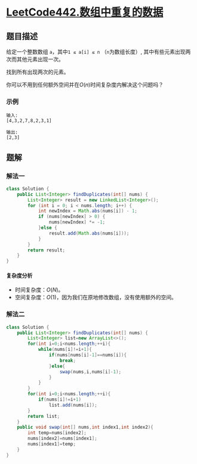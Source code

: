 # [LeetCode442.数组中重复的数据](https://leetcode-cn.com/problems/find-all-duplicates-in-an-array/)
## 题目描述
给定一个整数数组 `a`，其中`1 ≤ a[i] ≤ n` （`n`为数组长度）, 其中有些元素出现两次而其他元素出现一次。

找到所有出现两次的元素。

你可以不用到任何额外空间并在$O(n)$时间复杂度内解决这个问题吗？

### 示例
```
输入:
[4,3,2,7,8,2,3,1]

输出:
[2,3]
```
## 题解
### 解法一
```java
class Solution {
    public List<Integer> findDuplicates(int[] nums) {
        List<Integer> result = new LinkedList<Integer>();
        for (int i = 0; i < nums.length; i++) {
            int newIndex = Math.abs(nums[i]) - 1;
            if (nums[newIndex] > 0) {
                nums[newIndex] *= -1;
            }else {
                result.add(Math.abs(nums[i]));
            }
        }
        return result;
    }
}
```
#### 复杂度分析
- 时间复杂度：$O(N)$。
- 空间复杂度：$O(1)$，因为我们在原地修改数组，没有使用额外的空间。
### 解法二
```java
class Solution {
    public List<Integer> findDuplicates(int[] nums) {
        List<Integer> list=new ArrayList<>();
        for(int i=0;i<nums.length;++i){
            while(nums[i]!=i+1){
                if(nums[nums[i]-1]==nums[i]){
                    break;
                }else{
                    swap(nums,i,nums[i]-1);
                }
            }
        }
        for(int i=0;i<nums.length;++i){
            if(nums[i]!=i+1)
                list.add(nums[i]);
        }
        return list;
    }
    public void swap(int[] nums,int index1,int index2){
        int temp=nums[index2];
        nums[index2]=nums[index1];
        nums[index1]=temp;
    }
}
```